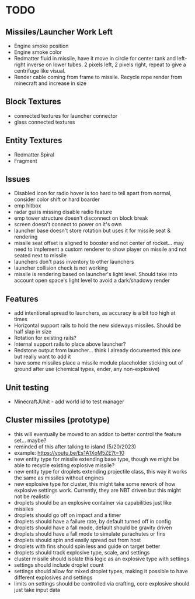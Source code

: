 # TODO

## Missiles/Launcher Work Left

- Engine smoke position
- Engine smoke color
- Redmatter fluid in missile, have it move in circle for center tank and left-right inverse on lower tubes. 2 pixels left, 2 pixels right, repeat to give a centrifuge like visual.
- Render cable coming from frame to missile. Recycle rope render from minecraft and increase in size

## Block Textures

- connected textures for launcher connector
- glass connected textures

## Entity Textures

- Redmatter Spiral
- Fragment 

## Issues

- Disabled icon for radio hover is too hard to tell apart from normal, consider color shift or hard boarder
- emp hitbox
- radar gui is missing disable radio feature
- emp tower structure doesn't disconnect on block break
- screen doesn't connect to power on it's own
- launcher base doesn't store rotation but uses it for missile seat & rendering
- missile seat offset is aligned to booster and not center of rocket... may need to implement a custom renderer to show player on missile and not seated next to missile
- launchers don't pass inventory to other launchers
- launcher collision check is not working
- missile is rendering based on launcher's light level. Should take into account open space's light level to avoid a dark/shadowy render

## Features

- add intentional spread to launchers, as accuracy is a bit too high at times
- Horizontal support rails to hold the new sideways missiles. Should be half slap in size
- Rotation for existing rails?
- Internal support rails to place above launcher?
- Redstone output from launcher... think I already documented this one but really want to add it
- have some missiles place a missile module placeholder sticking out of ground after use (chemical types, ender, any non-explosive)

## Unit testing

- MinecraftJUnit - add world id to test manager

## Cluster missiles (prototype)

- this will eventually be moved to an addon to better control the feature set... maybe?
- reminded of this after talking to island (5/20/2023)
- example: https://youtu.be/Es1A1XoM5ZE?t=10
- new entity type for missile extending base type, though we might be able to recycle existing explosive missile?
- new entity type for droplets extending projectile class, this way it works the same as missiles without engines
- new explosive type for cluster, this might take some rework of how explosive settings work. Currently, they are NBT driven but this might not be realistic
- droplets should be an explosive container via capabilities just like missiles
- droplets should go off on impact and a timer
- droplets should have a failure rate, by default turned off in config
- droplets should have a fall mode, default should be gravity driven
- droplets should have a fall mode to simulate parachutes or fins
- droplets should spin and easily spread out from host
- droplets with fins should spin less and guide on target better
- droplets should track explosive type, scale, and settings
- cluster missile should isolate this logic as an explosive type with settings
- settings should include droplet count
- settings should allow for mixed droplet types, making it possible to have different explosives and settings
- limits on settings should be controlled via crafting, core explosive should just take input data